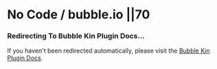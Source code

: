 # No Code / bubble.io ||70

### Redirecting To Bubble Kin Plugin Docs...

<script>window.open('https://docs.thekinplugin.com/', "_blank") || window.location.replace('https://docs.thekinplugin.com/');</script>


If you haven't been redirected automatically, please visit the [Bubble Kin Plugin Docs](https://docs.thekinplugin.com/).
